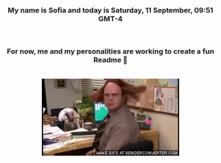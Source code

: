 


<div align="center">
<h3 >My name is Sofia and today is Saturday, 11 September, 09:51 GMT-4</h3><br>
<h3 >For now, me and my personalities are working to create a fun Readme 👋
</h3><br>
<img src='img/dwight.gif' alt='working...'/>
</div>
